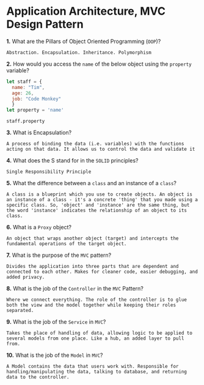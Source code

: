 # Application Architecture, MVC Design Pattern

**1.** What are the Pillars of Object Oriented Programming (`OOP`)?
<!-- enter you answer in the space below -->
```
Abstraction. Encapsulation. Inheritance. Polymorphism
```
**2.** How would you access the `name` of the below object using the `property` variable?
```js
let staff = {
  name: "Tim",
  age: 26,
  job: "Code Monkey"
  }
let property = 'name'
```
<!-- enter you answer in the space below -->
```
staff.property
```
**3.** What is Encapsulation?
<!-- enter you answer in the space below -->
```
A process of binding the data (i.e. variables) with the functions acting on that data. It allows us to control the data and validate it
```
**4.** What does the S stand for in the `SOLID` principles?
<!-- enter you answer in the space below -->
```
Single Responsibility Principle
```
**5.** What the difference between a `class` and an instance of a `class`?
<!-- enter you answer in the space below -->
```
A class is a blueprint which you use to create objects. An object is an instance of a class - it's a concrete 'thing' that you made using a specific class. So, 'object' and 'instance' are the same thing, but the word 'instance' indicates the relationship of an object to its class.
```
**6.** What is a `Proxy` object?
<!-- enter you answer in the space below -->
```
An object that wraps another object (target) and intercepts the fundamental operations of the target object.
```

**7.** What is the purpose of the `MVC` pattern?
<!-- enter you answer in the space below -->
```
Divides the application into three parts that are dependent and connected to each other. Makes for cleaner code, easier debugging, and added privacy.
```
**8.** What is the job of the `Controller` in the `MVC` Pattern?
<!-- enter you answer in the space below -->
```
Where we connect everything. The role of the controller is to glue both the view and the model together while keeping their roles separated.
```

**9.** What is the job of the `Service` in `MVC`?
<!-- enter you answer in the space below -->
```
Takes the place of handling of data, allowing logic to be applied to several models from one place. Like a hub, an added layer to pull from.
```
**10.** What is the job of the `Model` in `MVC`?
<!-- enter you answer in the space below -->
```
A Model contains the data that users work with. Responsible for handling/manipulating the data, talking to database, and returning data to the controller.
```

